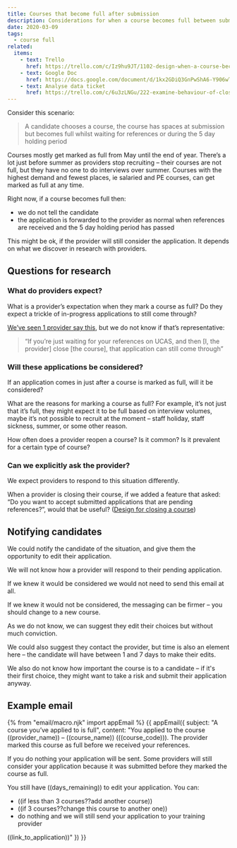 ```yaml
---
title: Courses that become full after submission
description: Considerations for when a course becomes full between submission and the provider receiving it.
date: 2020-03-09
tags:
  - course full
related:
  items:
    - text: Trello
      href: https://trello.com/c/Iz9hu9JT/1102-design-when-a-course-becomes-full-between-submission-provider-receiving-application
    - text: Google Doc
      href: https://docs.google.com/document/d/1kx2GDiQ3GnPwShA6-Y906wTZRr27VMFoMD3aVyjVYtY
    - text: Analyse data ticket
      href: https://trello.com/c/6u3zLNGu/222-examine-behaviour-of-closing-re-opening-courses-because-of-no-vacancies
---
```


Consider this scenario:

> A candidate chooses a course, the course has spaces at submission but becomes full whilst waiting for references or during the 5 day holding period

Courses mostly get marked as full from May until the end of year. There’s a lot just before summer as providers stop recruiting – their courses are not full, but they have no one to do interviews over summer. Courses with the highest demand and fewest places, ie salaried and PE courses, can get marked as full at any time.

Right now, if a course becomes full then:

- we do not tell the candidate
- the application is forwarded to the provider as normal when references are received and the 5 day holding period has passed

This might be ok, if the provider will still consider the application. It depends on what we discover in research with providers.

## Questions for research

### What do providers expect?

What is a provider’s expectation when they mark a course as full? Do they expect a trickle of in-progress applications to still come through?

[We’ve seen 1 provider say this](https://lookback.io/watch/kQjSYuhwEcT8iwHoh?t=9m15s), but we do not know if that’s representative:
> “If you’re just waiting for your references on UCAS, and then [I, the provider] close [the course], that application can still come through”

### Will these applications be considered?

If an application comes in just after a course is marked as full, will it be considered?

What are the reasons for marking a course as full? For example, it’s not just that it’s full, they might expect it to be full based on interview volumes, maybe it’s not possible to recruit at the moment – staff holiday, staff sickness, summer, or some other reason.

How often does a provider reopen a course? Is it common? Is it prevalent for a certain type of course?

### Can we explicitly ask the provider?

We expect providers to respond to this situation differently.

When a provider is closing their course, if we added a feature that asked: “Do you want to accept submitted applications that are pending references?”, would that be useful? ([Design for closing a course](/publish-teacher-training-courses/vacancies-iteration-14-jan))

## Notifying candidates

We could notify the candidate of the situation, and give them the opportunity to edit their application.

We will not know how a provider will respond to their pending application.

If we knew it would be considered we would not need to send this email at all.

If we knew it would not be considered, the messaging can be firmer – you should change to a new course.

As we do not know, we can suggest they edit their choices but without much conviction.

We could also suggest they contact the provider, but time is also an element here – the candidate will have between 1 and 7 days to make their edits.

We also do not know how important the course is to a candidate – if it's their first choice, they might want to take a risk and submit their application anyway.

## Example email

{% from "email/macro.njk" import appEmail %}
{{ appEmail({
  subject: "A course you’ve applied to is full",
  content: "You applied to the course ((provider_name)) – ((course_name)) (((course_code))). The provider marked this course as full before we received your references.

If you do nothing your application will be sent. Some providers will still consider your application because it was submitted before they marked the course as full.

You still have ((days_remaining)) to edit your application. You can:

- ((if less than 3 courses??add another course))
- ((if 3 courses??change this course to another one))
- do nothing and we will still send your application to your training provider

((link_to_application))"
}) }}
